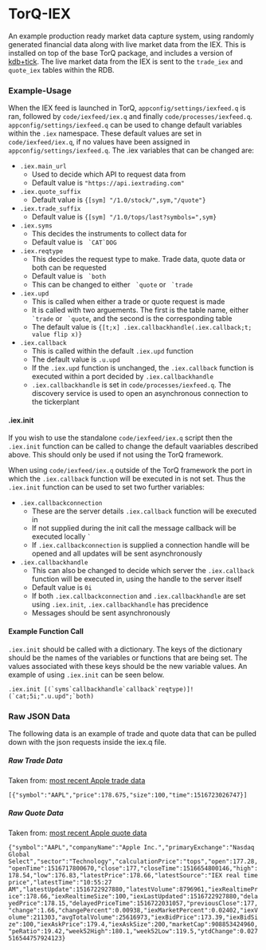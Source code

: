 # TorQ-IEX

An example production ready market data capture system, using randomly generated financial data along with live market data from the IEX. This is installed on top of the base TorQ package, and includes a version of [kdb+tick](http://code.kx.com/wsvn/code/kx/kdb+tick). The live market data from the IEX is sent to the ``trade_iex`` and ``quote_iex`` tables within the RDB.

### Example-Usage

When the IEX feed is launched in TorQ, ``appconfig/settings/iexfeed.q`` is ran, followed by ``code/iexfeed/iex.q`` and finally ``code/processes/iexfeed.q``. ``appconfig/settings/iexfeed.q`` can be used to change default variables within the ``.iex`` namespace. These default values are set in ``code/iexfeed/iex.q``, if no values have been assigned in ``appconfig/settings/iexfeed.q``.  The .iex variables that can be changed are:  

* ``.iex.main_url``
  * Used to decide which API to request data from
  * Default value is ``"https://api.iextrading.com"``
* ``.iex.quote_suffix``
  * Default value is ``{[sym] "/1.0/stock/",sym,"/quote"}``
* ``.iex.trade_suffix``
  * Default value is ``{[sym] "/1.0/tops/last?symbols=",sym}``
* ``.iex.syms``
  * This decides the instruments to collect data for
  * Default value is `` `CAT`DOG``
* ``.iex.reqtype``
  * This decides the request type to make. Trade data, quote data or both can be requested
  * Default value is `` `both``
  * This can be changed to either `` `quote`` or `` `trade``
* ``.iex.upd``
  * This is called when either a trade or quote request is made
  * It is called with two arguements. The first is the table name, either `` `trade`` or `` `quote``, and the second is the corresponding table
  * The default value is ``{[t;x] .iex.callbackhandle(.iex.callback;t; value flip x)}``
* ``.iex.callback``
  * This is called within the default ``.iex.upd`` function
  * The default value is ``.u.upd``
  * If the ``.iex.upd`` function is unchanged, the ``.iex.callback`` function is executed within a port decided by ``.iex.callbackhandle``
  * ``.iex.callbackhandle`` is set in ``code/processes/iexfeed.q``. The discovery service is used to open an asynchronous connection to the tickerplant

#### .iex.init

If you wish to use the standalone ``code/iexfeed/iex.q`` script then the ``.iex.init`` function can be called to change the default vaariables described above. This should only be used if not using the TorQ framework. 

When using ``code/iexfeed/iex.q`` outside of the TorQ framework the port in which the ``.iex.callback`` function will be executed in is not set. Thus the ``.iex.init`` function can be used to set two further variables:

* ``.iex.callbackconnection``
  * These are the server details ``.iex.callback`` function will be executed in
  * If not supplied during the init call the message callback will be executed locally `` ` ``
  * If ``.iex.callbackconnection`` is supplied a connection handle will be opened and all updates will be sent asynchronously 
* ``.iex.callbackhandle``
  * This can also be changed to decide which server the ``.iex.callback`` function will be executed in, using the handle to the server itself
  * Default value is ``0i``
  * If both ``.iex.callbackconnection`` and ``.iex.callbackhandle`` are set using ``.iex.init``, ``.iex.callbackhandle`` has precidence
  * Messages should be sent asynchronously

#### Example Function Call

``.iex.init`` should be called with a dictionary. The keys of the dictionary should be the names of the variables or functions that are being set. The values associated with these keys should be the new variable values. An example of using ``.iex.init`` can be seen below.

```
.iex.init [(`syms`callbackhandle`callback`reqtype)]!(`cat;5i;".u.upd";`both)
```

### Raw JSON Data

The following data is an example of trade and quote data that can be pulled down with the json requests inside the iex.q file.

##### Raw Trade Data

Taken from: [most recent Apple trade data](https://api.iextrading.com/1.0/tops/last?symbols=AAPL)

` [{"symbol":"AAPL","price":178.675,"size":100,"time":1516723026747}] `

##### Raw Quote Data

Taken from: [most recent Apple quote data](https://api.iextrading.com/1.0/stock/aapl/quote)

` {"symbol":"AAPL","companyName":"Apple Inc.","primaryExchange":"Nasdaq Global Select","sector":"Technology","calculationPrice":"tops","open":177.28,"openTime":1516717800670,"close":177,"closeTime":1516654800146,"high":178.54,"low":176.83,"latestPrice":178.66,"latestSource":"IEX real time price","latestTime":"10:55:27 AM","latestUpdate":1516722927880,"latestVolume":8796961,"iexRealtimePrice":178.66,"iexRealtimeSize":100,"iexLastUpdated":1516722927880,"delayedPrice":178.15,"delayedPriceTime":1516722031057,"previousClose":177,"change":1.66,"changePercent":0.00938,"iexMarketPercent":0.02402,"iexVolume":211303,"avgTotalVolume":25616973,"iexBidPrice":173.39,"iexBidSize":100,"iexAskPrice":179.4,"iexAskSize":200,"marketCap":908853424960,"peRatio":19.42,"week52High":180.1,"week52Low":119.5,"ytdChange":0.027516544757924123} `

